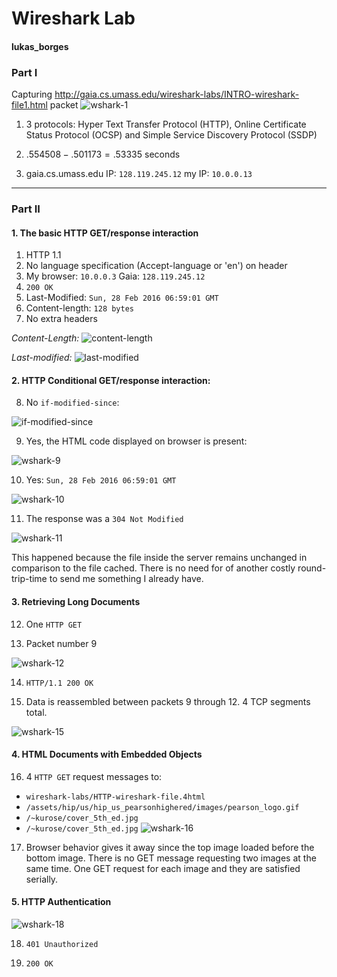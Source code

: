 # Wireshark Lab #
#### lukas_borges ###
### Part I ###

Capturing http://gaia.cs.umass.edu/wireshark-labs/INTRO-wireshark-file1.html packet
![wshark-1](wshark-1.png)

1) 3 protocols: Hyper Text Transfer Protocol (HTTP), Online Certificate Status Protocol (OCSP) and Simple Service Discovery Protocol (SSDP)

2) $.554508 - .501173 = .53335$ seconds
3) gaia.cs.umass.edu IP: `128.119.245.12`
my IP: `10.0.0.13`

---
### Part II ###
#### 1. The basic HTTP GET/response interaction ####

1) HTTP 1.1
2) No language specification (Accept-language or 'en') on header
3) My browser: `10.0.0.3`
Gaia: `128.119.245.12`
4) `200 OK`
5) Last-Modified: `Sun, 28 Feb 2016 06:59:01 GMT`
6) Content-length: `128 bytes`
7) No extra headers

_Content-Length:_
![content-length](wshark-content-length.png)

_Last-modified:_
![last-modified](wshark-last-modified.png)

#### 2. HTTP Conditional GET/response interaction:
8) No `if-modified-since`:

![if-modified-since](wshark-if-modified-1.png)

9) Yes, the HTML code displayed on browser is present:

![wshark-9](wshark-9.png)

10) Yes: `Sun, 28 Feb 2016 06:59:01 GMT`

![wshark-10](wshark-10.png)

11) The response was a `304 Not Modified`

![wshark-11](wshark-11.png)

This happened because the file inside the server remains unchanged in comparison to the file cached. There is no need for of another costly round-trip-time to send me something I already have.

#### 3. Retrieving Long Documents ####

12) One `HTTP GET`

13) Packet number 9

![wshark-12](wshark-12.png)

14) `HTTP/1.1 200 OK`

15) Data is reassembled between packets 9 through 12. 4 TCP segments total.

![wshark-15](wshark-15.png)

#### 4. HTML Documents with Embedded Objects ####

16) 4 `HTTP GET` request messages to:
- `wireshark-labs/HTTP-wireshark-file.4html`
- `/assets/hip/us/hip_us_pearsonhighered/images/pearson_logo.gif`
- `/~kurose/cover_5th_ed.jpg`
- `/~kurose/cover_5th_ed.jpg`
![wshark-16](wshark-16.png)

17) Browser behavior gives it away since the top image loaded before the bottom image. There is no GET message requesting two images at the same time. One GET request for each image and they are satisfied serially.

#### 5. HTTP Authentication ####

![wshark-18](wshark-18.png)

18) `401 Unauthorized`

19) `200 OK`
